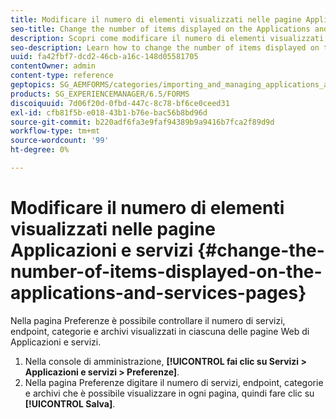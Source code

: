 ```yaml
---
title: Modificare il numero di elementi visualizzati nelle pagine Applicazioni e servizi
seo-title: Change the number of items displayed on the Applications and Services pages
description: Scopri come modificare il numero di elementi visualizzati nelle pagine Applicazioni e servizi.
seo-description: Learn how to change the number of items displayed on the Applications and Services pages.
uuid: fa42fbf7-dcd2-46cb-a16c-148d05581705
contentOwner: admin
content-type: reference
geptopics: SG_AEMFORMS/categories/importing_and_managing_applications_and_archives
products: SG_EXPERIENCEMANAGER/6.5/FORMS
discoiquuid: 7d06f20d-0fbd-447c-8c78-bf6ce0ceed31
exl-id: cfb81f5b-e018-43b1-b76e-bac56b8bd96d
source-git-commit: b220adf6fa3e9faf94389b9a9416b7fca2f89d9d
workflow-type: tm+mt
source-wordcount: '99'
ht-degree: 0%

---
```


# Modificare il numero di elementi visualizzati nelle pagine Applicazioni e servizi {#change-the-number-of-items-displayed-on-the-applications-and-services-pages}

Nella pagina Preferenze è possibile controllare il numero di servizi, endpoint, categorie e archivi visualizzati in ciascuna delle pagine Web di Applicazioni e servizi.

1. Nella console di amministrazione, **[!UICONTROL fai clic su Servizi > Applicazioni e servizi > Preferenze]**.
1. Nella pagina Preferenze digitare il numero di servizi, endpoint, categorie e archivi che è possibile visualizzare in ogni pagina, quindi fare clic su **[!UICONTROL Salva]**.

